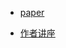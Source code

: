 * [paper](paper/73.906-13-Visualizing-and-Understanding-Convolutional-Networks.md.pdf)


* [作者讲座](https://www.youtube.com/watch?v=ghEmQSxT6tw)